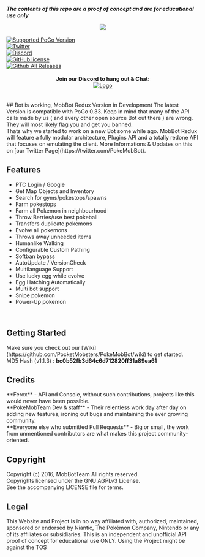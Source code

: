 <!-- ![](http://i.imgur.com/b2hXaUC.png) -->
<!-- disclaimer -->
<strong><em> The contents of this repo are a proof of concept and are for educational use only </em></strong>
<!-- logo -->
<div style="text-align:center">
 <a href="http://forum.pokemobbot.com/">
  <img src ="http://i.imgur.com/YuqGTGq.png" />
 </a>
</div>
<br>
<!-- shields -->
<a href="#"><img alt="Supported PoGo Version" src="https://img.shields.io/badge/Pokemon_Go-0.33.0-blue.svg"></a><br>
<a href="https://twitter.com/PokeMobBot"><img alt="Twitter" src="https://img.shields.io/twitter/follow/PokeMobBot.svg?style=social&label=Follow&maxAge=2592000?style=flat-square"></a><br>
<a href="https://discord.gg/8msqsWV"><img alt="Discord" src="https://img.shields.io/badge/discord-PokeMobBot-blue.svg"></a><br>
<a href="https://raw.githubusercontent.com/MobBotTeam/PokeMobBot/development/LICENSE"><img alt="GitHub license" src="https://img.shields.io/badge/license-AGPL-blue.svg"></a><br>
<a href="https://github.com/MobBotTeam/PokeMobBot/releases"><img alt="Github All Releases" src="https://img.shields.io/github/downloads/MobBotTeam/PokeMobBot/total.svg"></a><br>
<br>
<div style="text-align:center">
 <b>Join our Discord to hang out & Chat:</b> <br>
 <a href="https://discord.gg/8msqsWV">
    <img alt="Logo" src="https://discordapp.com/api/guilds/206065054846681088/widget.png?style=banner2">
 </a>
</div>
<br/>
<br>
<!-- news -->
## Bot is working, MobBot Redux Version in Development
The latest Version is compatible with PoGo 0.33. Keep in mind that many of the API calls made by us ( and every other open source Bot out there ) are wrong. They will most likely flag you and get you banned.<br>
Thats why we started to work on a new Bot some while ago. MobBot Redux will feature a fully modular architecture, Plugins API and a totally redone API that focuses on emulating the client. More Informations & Updates on this on [our Twitter Page](https://twitter.com/PokeMobBot).
<br>
<!-- information -->
<h2><a name="features">Features</a></h2>

 - PTC Login / Google
 - Get Map Objects and Inventory
 - Search for gyms/pokestops/spawns
 - Farm pokestops
 - Farm all Pokemon in neighbourhood
 - Throw Berries/use best pokeball
 - Transfers duplicate pokemons
 - Evolve all pokemons
 - Throws away unneeded items
 - Humanlike Walking
 - Configurable Custom Pathing
 - Softban bypass
 - AutoUpdate / VersionCheck
 - Multilanguage Support
 - Use lucky egg while evolve
 - Egg Hatching Automatically
 - Multi bot support
 - Snipe pokemon
 - Power-Up pokemon
</h2>
<br>

<h2><a name="getting-started">Getting Started</a></h2>
Make sure you check out our [Wiki](https://github.com/PocketMobsters/PokeMobBot/wiki) to get started. <br>
MD5 Hash (v1.1.3) : <b>bc0b52fb3d64c6d712820ff31a89ea61</b>

<br>
<h2><a name="credits">Credits</a></h2>
**Ferox** - API and Console, without such contributions, projects like this would never have been possible. <br/>
**PokeMobTeam Dev & staff** - Their relentless work day after day on adding new features, ironing out bugs and maintaining the ever growing community.<br>
**Everyone else who submitted Pull Requests** - Big or small, the work from unmentioned contributors are what makes this project community-oriented.

<br>
<h2><a name="copyright">Copyright</a></h2>
Copyright (c) 2016, MobBotTeam  All rights reserved.<br>
Copyrights licensed under the GNU AGPLv3 License.<br>
See the accompanying LICENSE file for terms.
 
<br>
<h2><a name="legal">Legal</a></h2>
This Website and Project is in no way affiliated with, authorized, maintained, sponsored or endorsed by Niantic, The Pokémon Company, Nintendo or any of its affiliates or subsidiaries. This is an independent and unofficial API proof of concept for educational use ONLY. 
Using the Project might be against the TOS
